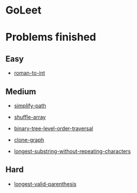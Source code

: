 GoLeet
======

Problems finished
=================

Easy
----

-	[roman-to-int](Easy/roman-to-int.md)

Medium
------

-	[simplify-path](Medium/simplify-path.md)

-	[shuffle-array](Medium/shuffle-array.md)

-	[binary-tree-level-order-traversal](Medium/binary-tree-level-order-traversal.md)

-	[clone-graph](Medium/clone-graph.md)

-	[longest-substring-without-repeating-characters](Medium/longest-substring-without-repeating-characters.md)

Hard
----

-	[longest-valid-parenthesis](Hard/longest-valid-parenthesis.md)
